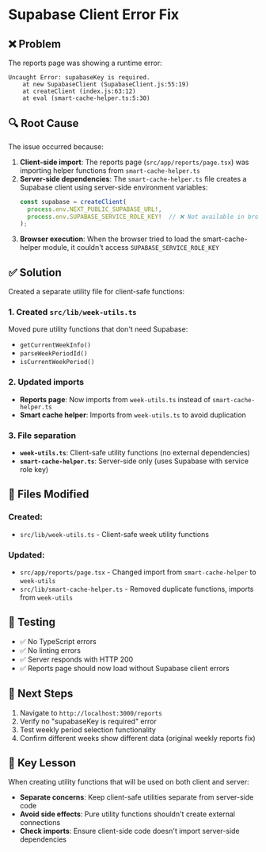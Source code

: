 # Supabase Client Error Fix

## ❌ Problem
The reports page was showing a runtime error:
```
Uncaught Error: supabaseKey is required.
    at new SupabaseClient (SupabaseClient.js:55:19)
    at createClient (index.js:63:12)
    at eval (smart-cache-helper.ts:5:30)
```

## 🔍 Root Cause
The issue occurred because:

1. **Client-side import**: The reports page (`src/app/reports/page.tsx`) was importing helper functions from `smart-cache-helper.ts`
2. **Server-side dependencies**: The `smart-cache-helper.ts` file creates a Supabase client using server-side environment variables:
   ```typescript
   const supabase = createClient(
     process.env.NEXT_PUBLIC_SUPABASE_URL!,
     process.env.SUPABASE_SERVICE_ROLE_KEY!  // ❌ Not available in browser
   );
   ```
3. **Browser execution**: When the browser tried to load the smart-cache-helper module, it couldn't access `SUPABASE_SERVICE_ROLE_KEY`

## ✅ Solution
Created a separate utility file for client-safe functions:

### 1. **Created `src/lib/week-utils.ts`**
Moved pure utility functions that don't need Supabase:
- `getCurrentWeekInfo()`
- `parseWeekPeriodId()`
- `isCurrentWeekPeriod()`

### 2. **Updated imports**
- **Reports page**: Now imports from `week-utils.ts` instead of `smart-cache-helper.ts`
- **Smart cache helper**: Imports from `week-utils.ts` to avoid duplication

### 3. **File separation**
- **`week-utils.ts`**: Client-safe utility functions (no external dependencies)
- **`smart-cache-helper.ts`**: Server-side only (uses Supabase with service role key)

## 📁 Files Modified

### Created:
- `src/lib/week-utils.ts` - Client-safe week utility functions

### Updated:
- `src/app/reports/page.tsx` - Changed import from `smart-cache-helper` to `week-utils`
- `src/lib/smart-cache-helper.ts` - Removed duplicate functions, imports from `week-utils`

## 🧪 Testing
- ✅ No TypeScript errors
- ✅ No linting errors  
- ✅ Server responds with HTTP 200
- ✅ Reports page should now load without Supabase client errors

## 🔄 Next Steps
1. Navigate to `http://localhost:3000/reports`
2. Verify no "supabaseKey is required" error
3. Test weekly period selection functionality
4. Confirm different weeks show different data (original weekly reports fix)

## 📝 Key Lesson
When creating utility functions that will be used on both client and server:
- **Separate concerns**: Keep client-safe utilities separate from server-side code
- **Avoid side effects**: Pure utility functions shouldn't create external connections
- **Check imports**: Ensure client-side code doesn't import server-side dependencies
